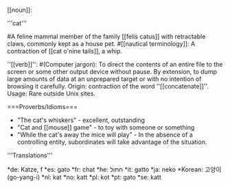[[noun]]:

'''cat'''

#A feline mammal member of the family [[felis catus]] with retractable claws, commonly kept as a house pet.
#[[nautical terminology]]: A contraction of [[cat o'nine tails]], a whip.

''[[verb]]'':
#(Computer jargon): To direct the contents of an entire file to the screen or some other output device without pause. By extension, to dump large amounts of data at an unprepared target or with no intention of browsing it carefully. Origin: contraction of the word ''[[concatenate]]''. Usage: Rare outside Unix sites. 

===Proverbs/Idioms===
* "The cat's whiskers" - excellent, outstanding
* "Cat and [[mouse]] game" - to toy with someone or something
* "While the cat's away the mice will play" - In the absence of a controlling entity, subordinates will take advantage of the situation.

'''Translations'''

*de: Katze, f
*es: gato
*fr: chat
*he: חתול
*it: gatto
*ja: neko
*Korean: 고양이 (go-yang-i)
*nl: kat
*no: katt
*pl: kot
*pt: gato
*se: katt